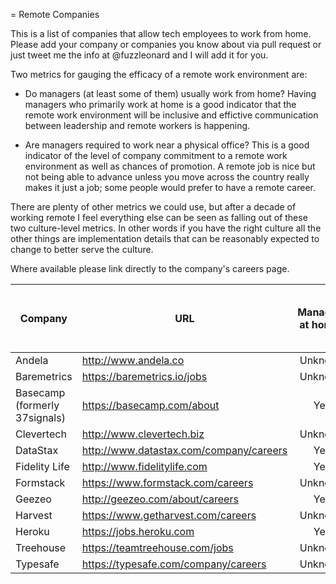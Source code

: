 = Remote Companies

This is a list of companies that allow tech employees to work from home.
Please add your company or companies you know about via pull request or just
tweet me the info at @fuzzleonard and I will add it for you.

Two metrics for gauging the efficacy of a remote work environment are:

* Do managers (at least some of them) usually work from home? Having managers
who primarily work at home is a good indicator that the remote work
environment will be inclusive and effictive communication between leadership
and remote workers is happening.

* Are managers required to work near a physical office? This is a good
indicator of the level of company commitment to a remote work environment as
well as chances of promotion. A remote job is nice but not being able to
advance unless you move across the country really makes it just a job; some
people would prefer to have a remote career.

There are plenty of other metrics we could use, but after a decade of working
remote I feel everything else can be seen as falling out of these two
culture-level metrics. In other words if you have the right culture all the
other things are implementation details that can be reasonably expected to
change to better serve the culture.

Where available please link directly to the company's careers page.

| Company | URL | Managers at home? | Managers required to work near office? |
| ------- | --- |:-----------------:|:--------------------------------------:|
| Andela | http://www.andela.co | Unknown | Unknown |
| Baremetrics | https://baremetrics.io/jobs | Unknown | Unknown |
| Basecamp (formerly 37signals) | https://basecamp.com/about | Yes | Unknown |
| Clevertech | http://www.clevertech.biz | Unknown | Unknown |
| DataStax | http://www.datastax.com/company/careers | Yes | No |
| Fidelity Life | http://www.fidelitylife.com | Yes | Yes |
| Formstack | https://www.formstack.com/careers | Unknown | Unknown |
| Geezeo | http://geezeo.com/about/careers | Yes | Yes |
| Harvest | https://www.getharvest.com/careers | Unknown | Unknown |
| Heroku | https://jobs.heroku.com | Yes | No |
| Treehouse | https://teamtreehouse.com/jobs | Unknown | Unknown |
| Typesafe | https://typesafe.com/company/careers | Unknown | Unknown |

